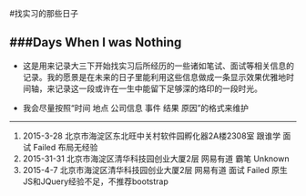 #找实习的那些日子

###Days When I was Nothing 
---

- 这是用来记录大三下开始找实习后所经历的一些诸如笔试、面试等相关信息的记录。我的愿景是在未来的日子里能利用这些信息做成一条显示效果优雅地时间轴，来记录这一段或许在一生中能留下足够深的烙印的一段时光。

- 我会尽量按照“时间 地点 公司信息 事件 结果 原因”的格式来维护 
 
---
1. 2015-3-28  北京市海淀区东北旺中关村软件园孵化器2A楼2308室 跟谁学   面试 Failed 布局无经验
2. 2015-31-31 北京市海淀区清华科技园创业大厦2层             网易有道 霸笔 Unknown
3. 2015-4-7	  北京市海淀区清华科技园创业大厦2层				网易有道 面试 Failed 原生JS和JQuery经验不足，不推荐bootstrap
